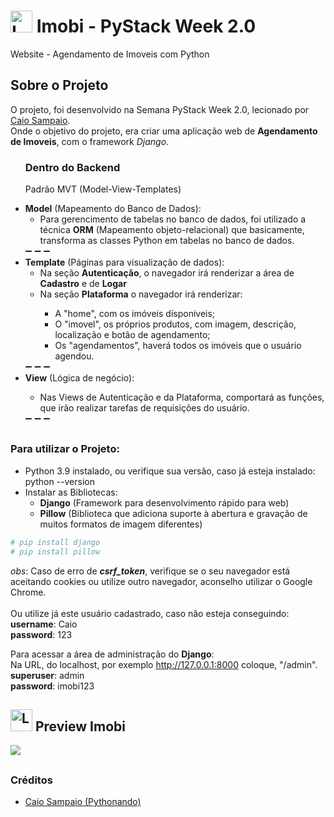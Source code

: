 <h1><img src="https://cdn.discordapp.com/attachments/897304698468565022/932425051515551764/logo.png" alt="Logo Imobi" width="35px"> Imobi - PyStack Week 2.0</h1>

<p>Website - Agendamento de Imoveis com Python</p>

<h2>Sobre o Projeto</h2>
<p>
O projeto, foi desenvolvido na Semana PyStack Week 2.0, lecionado por <a href="https://www.linkedin.com/in/caio-sampaio-b08b8a17b"/> Caio Sampaio</a>.
<br>
Onde o objetivo do projeto, era criar uma aplicação web de <strong>Agendamento de Imoveis</strong>, com o framework <em>Django</em>.
<p>
  
<ul>
  <h3>Dentro do Backend</h3>
  <p>Padrão MVT (Model-View-Templates)</p>
  <li><strong>Model</strong> (Mapeamento do Banco de Dados): <br>
    <ul>
      <li> Para gerencimento de tabelas no banco de dados, foi utilizado a técnica <strong>ORM</strong> (Mapeamento objeto-relacional) que basicamente,
        transforma as classes Python em tabelas no banco de dados.</li>
    </ul>
    ➖ ➖ ➖ 
  </li>
  <li><strong>Template</strong> (Páginas para visualização de dados): <br>
    <ul>
    <li>Na seção <strong>Autenticação</strong>, o navegador irá renderizar a área de <strong>Cadastro</strong> e de <strong>Logar</strong></li>
    <li>Na seção <strong>Plataforma</strong> o navegador irá renderizar:</li>
      <ul>
        <li>A "home", com os imóveis dísponiveis;<br></li>
        <li>O "imovel", os próprios produtos, com imagem, descrição, localização e botão de agendamento;<br></li>
        <li>Os "agendamentos", haverá todos os imóveis que o usuário agendou.</li>
      </ul>
    </ul>
  </li>
  ➖ ➖ ➖ 
  <li><strong>View</strong> (Lógica de negócio): </li>
  <ul>
  <li>Nas Views de Autenticação e da Plataforma, comportará as funções, que irão realizar tarefas de requisições do usuário.</li>
  </ul>
    ➖ ➖ ➖ 
</ul>

## 

<h3>Para utilizar o Projeto: </h3>

- Python 3.9 instalado, ou verifique sua versão, caso já esteja instalado: python --version
- Instalar as Bibliotecas:
  - **Django** (Framework para desenvolvimento rápido para web)
  - **Pillow** (Biblioteca que adiciona suporte à abertura e gravação de muitos formatos de imagem diferentes)

```Python
# pip install django
# pip install pillow
```

*obs*: Caso de erro de ***csrf_token***, verifique se o seu navegador está aceitando cookies ou utilize outro navegador, aconselho utilizar o Google Chrome.<br><br>
Ou utilize já este usuário cadastrado, caso não esteja conseguindo:<br>
**username**: Caio<br>
**password**: 123

Para acessar a área de administração do **Django**:<br>
Na URL, do localhost, por exemplo http://127.0.0.1:8000 coloque, "/admin".<br>
**superuser**: admin<br>
**password**: imobi123

## 


<h2><img src="https://cdn.discordapp.com/attachments/897304698468565022/932425051515551764/logo.png" alt="Logo Imobi" width="35px"> Preview Imobi</h2>

<img src="https://github.com/satoosan/Imobi-Pystackweek2.0/blob/main/preview/preview.gif?raw=true">

##

### Créditos
- <a href="https://www.linkedin.com/company/pythonando/">Caio Sampaio (Pythonando)</a>
